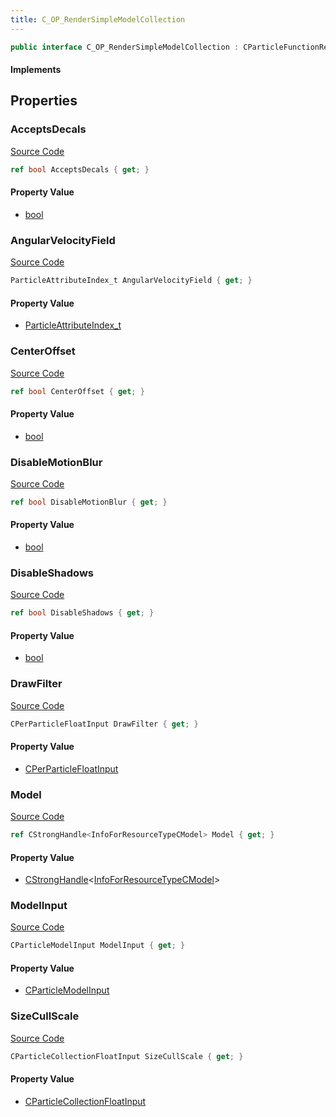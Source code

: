 ```yaml
---
title: C_OP_RenderSimpleModelCollection
---
```


```csharp
public interface C_OP_RenderSimpleModelCollection : CParticleFunctionRenderer, CParticleFunction, ISchemaClass<CParticleFunction>, ISchemaClass<CParticleFunctionRenderer>, ISchemaClass<C_OP_RenderSimpleModelCollection>, ISchemaField, ISchemaClass, INativeHandle
```

#### Implements

## Properties

### AcceptsDecals

[Source Code](https://github.com/swiftly-solution/swiftlys2/blob/beta/managed/src/SwiftlyS2.Generated/Schemas/Interfaces/C_OP_RenderSimpleModelCollection.cs#L28)

```csharp
ref bool AcceptsDecals { get; }
```

#### Property Value

- [bool](https://learn.microsoft.com/dotnet/api/system.boolean)

### AngularVelocityField

[Source Code](https://github.com/swiftly-solution/swiftlys2/blob/beta/managed/src/SwiftlyS2.Generated/Schemas/Interfaces/C_OP_RenderSimpleModelCollection.cs#L32)

```csharp
ParticleAttributeIndex_t AngularVelocityField { get; }
```

#### Property Value

- [ParticleAttributeIndex_t](/docs/api/shared/schemadefinitions/particleattributeindex_t)

### CenterOffset

[Source Code](https://github.com/swiftly-solution/swiftlys2/blob/beta/managed/src/SwiftlyS2.Generated/Schemas/Interfaces/C_OP_RenderSimpleModelCollection.cs#L16)

```csharp
ref bool CenterOffset { get; }
```

#### Property Value

- [bool](https://learn.microsoft.com/dotnet/api/system.boolean)

### DisableMotionBlur

[Source Code](https://github.com/swiftly-solution/swiftlys2/blob/beta/managed/src/SwiftlyS2.Generated/Schemas/Interfaces/C_OP_RenderSimpleModelCollection.cs#L26)

```csharp
ref bool DisableMotionBlur { get; }
```

#### Property Value

- [bool](https://learn.microsoft.com/dotnet/api/system.boolean)

### DisableShadows

[Source Code](https://github.com/swiftly-solution/swiftlys2/blob/beta/managed/src/SwiftlyS2.Generated/Schemas/Interfaces/C_OP_RenderSimpleModelCollection.cs#L24)

```csharp
ref bool DisableShadows { get; }
```

#### Property Value

- [bool](https://learn.microsoft.com/dotnet/api/system.boolean)

### DrawFilter

[Source Code](https://github.com/swiftly-solution/swiftlys2/blob/beta/managed/src/SwiftlyS2.Generated/Schemas/Interfaces/C_OP_RenderSimpleModelCollection.cs#L30)

```csharp
CPerParticleFloatInput DrawFilter { get; }
```

#### Property Value

- [CPerParticleFloatInput](/docs/api/shared/schemadefinitions/cperparticlefloatinput)

### Model

[Source Code](https://github.com/swiftly-solution/swiftlys2/blob/beta/managed/src/SwiftlyS2.Generated/Schemas/Interfaces/C_OP_RenderSimpleModelCollection.cs#L18)

```csharp
ref CStrongHandle<InfoForResourceTypeCModel> Model { get; }
```

#### Property Value

- [CStrongHandle](/docs/api/shared/natives/cstronghandle-1)<[InfoForResourceTypeCModel](/docs/api/shared/schemadefinitions/infoforresourcetypecmodel)>

### ModelInput

[Source Code](https://github.com/swiftly-solution/swiftlys2/blob/beta/managed/src/SwiftlyS2.Generated/Schemas/Interfaces/C_OP_RenderSimpleModelCollection.cs#L20)

```csharp
CParticleModelInput ModelInput { get; }
```

#### Property Value

- [CParticleModelInput](/docs/api/shared/schemadefinitions/cparticlemodelinput)

### SizeCullScale

[Source Code](https://github.com/swiftly-solution/swiftlys2/blob/beta/managed/src/SwiftlyS2.Generated/Schemas/Interfaces/C_OP_RenderSimpleModelCollection.cs#L22)

```csharp
CParticleCollectionFloatInput SizeCullScale { get; }
```

#### Property Value

- [CParticleCollectionFloatInput](/docs/api/shared/schemadefinitions/cparticlecollectionfloatinput)

